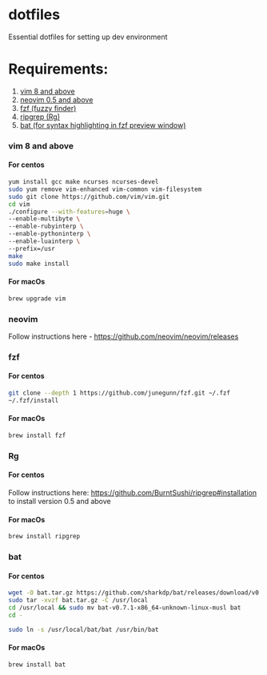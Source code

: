 # dotfiles
Essential dotfiles for setting up dev environment

# Requirements:
1. [vim 8 and above](#vim-8-and-above)
2. [neovim 0.5 and above](#neovim)
3. [fzf (fuzzy finder)](#fzf)
4. [ripgrep (Rg)](#Rg)
5. [bat (for syntax highlighting in fzf preview window)](#bat)
### vim 8 and above
#### For centos
```bash
yum install gcc make ncurses ncurses-devel
sudo yum remove vim-enhanced vim-common vim-filesystem
sudo git clone https://github.com/vim/vim.git
cd vim
./configure --with-features=huge \
--enable-multibyte \
--enable-rubyinterp \
--enable-pythoninterp \
--enable-luainterp \
--prefix=/usr
make
sudo make install
```
#### For macOs
```bash
brew upgrade vim
```
### neovim
Follow instructions here - https://github.com/neovim/neovim/releases

### fzf
#### For centos
```bash
git clone --depth 1 https://github.com/junegunn/fzf.git ~/.fzf
~/.fzf/install
```
#### For macOs
```bash
brew install fzf
```

### Rg
#### For centos
Follow instructions here: https://github.com/BurntSushi/ripgrep#installation to install version 0.5 and above

#### For macOs
```bash
brew install ripgrep
```

### bat
#### For centos
```bash
wget -O bat.tar.gz https://github.com/sharkdp/bat/releases/download/v0.15.0/bat-v0.15.0-x86_64-unknown-linux-musl.tar.gz
sudo tar -xvzf bat.tar.gz -C /usr/local
cd /usr/local && sudo mv bat-v0.7.1-x86_64-unknown-linux-musl bat
cd -

sudo ln -s /usr/local/bat/bat /usr/bin/bat
```
#### For macOs
```bash
brew install bat
```
